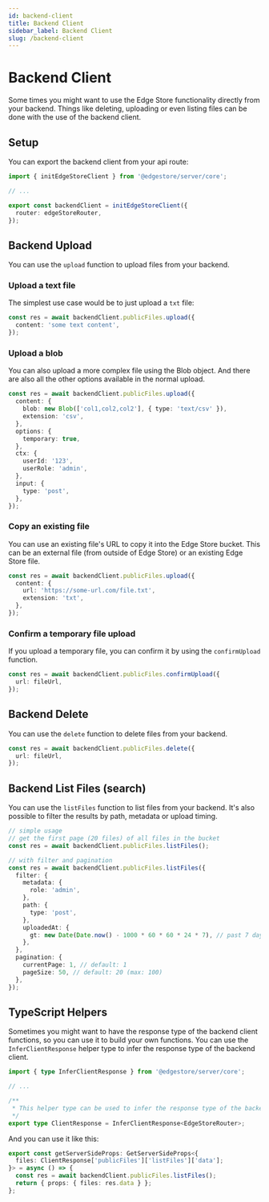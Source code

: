 ```yaml
---
id: backend-client
title: Backend Client
sidebar_label: Backend Client
slug: /backend-client
---
```


# Backend Client

Some times you might want to use the Edge Store functionality directly from your backend. Things like deleting, uploading or even listing files can be done with the use of the backend client.

## Setup

You can export the backend client from your api route:

```ts title="src/app/api/edgestore/[...edgestore]/route.ts"
import { initEdgeStoreClient } from '@edgestore/server/core';

// ...

export const backendClient = initEdgeStoreClient({
  router: edgeStoreRouter,
});
```

## Backend Upload

You can use the `upload` function to upload files from your backend.

### Upload a text file

The simplest use case would be to just upload a `txt` file:

```ts
const res = await backendClient.publicFiles.upload({
  content: 'some text content',
});
```

### Upload a blob

You can also upload a more complex file using the Blob object. And there are also all the other options available in the normal upload.

```ts
const res = await backendClient.publicFiles.upload({
  content: {
    blob: new Blob(['col1,col2,col2'], { type: 'text/csv' }),
    extension: 'csv',
  },
  options: {
    temporary: true,
  },
  ctx: {
    userId: '123',
    userRole: 'admin',
  },
  input: {
    type: 'post',
  },
});
```

### Copy an existing file

You can use an existing file's URL to copy it into the Edge Store bucket. This can be an external file (from outside of Edge Store) or an existing Edge Store file.

```ts
const res = await backendClient.publicFiles.upload({
  content: {
    url: 'https://some-url.com/file.txt',
    extension: 'txt',
  },
});
```

### Confirm a temporary file upload

If you upload a temporary file, you can confirm it by using the `confirmUpload` function.

```ts
const res = await backendClient.publicFiles.confirmUpload({
  url: fileUrl,
});
```

## Backend Delete

You can use the `delete` function to delete files from your backend.

```ts
const res = await backendClient.publicFiles.delete({
  url: fileUrl,
});
```

## Backend List Files (search)

You can use the `listFiles` function to list files from your backend. It's also possible to filter the results by path, metadata or upload timing.

```ts
// simple usage
// get the first page (20 files) of all files in the bucket
const res = await backendClient.publicFiles.listFiles();

// with filter and pagination
const res = await backendClient.publicFiles.listFiles({
  filter: {
    metadata: {
      role: 'admin',
    },
    path: {
      type: 'post',
    },
    uploadedAt: {
      gt: new Date(Date.now() - 1000 * 60 * 60 * 24 * 7), // past 7 days
    },
  },
  pagination: {
    currentPage: 1, // default: 1
    pageSize: 50, // default: 20 (max: 100)
  },
});
```

## TypeScript Helpers

Sometimes you might want to have the response type of the backend client functions, so you can use it to build your own functions. You can use the `InferClientResponse` helper type to infer the response type of the backend client.

```ts title="src/lib/edgestore.ts"
import { type InferClientResponse } from '@edgestore/server/core';

// ...

/**
 * This helper type can be used to infer the response type of the backend client
 */
export type ClientResponse = InferClientResponse<EdgeStoreRouter>;
```

And you can use it like this:

```ts
export const getServerSideProps: GetServerSideProps<{
  files: ClientResponse['publicFiles']['listFiles']['data'];
}> = async () => {
  const res = await backendClient.publicFiles.listFiles();
  return { props: { files: res.data } };
};
```
